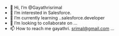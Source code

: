 - 👋 Hi, I’m @Gayathrisrimal
- 👀 I’m interested in Salesforce.
- 🌱 I’m currently learning ..salesforce.developer
- 💞️ I’m looking to collaborate on ...
- 📫 How to reach me gayathri. srimal@gmail.com
...

<!---
Gayathrisrimal/Gayathrisrimal is a ✨ special ✨ repository because its `README.md` (this file) appears on your GitHub profile.
You can click the Preview link to take a look at your changes.
--->
